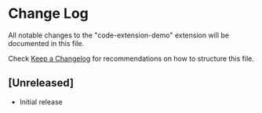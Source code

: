 # Change Log

All notable changes to the "code-extension-demo" extension will be documented in this file.

Check [Keep a Changelog](http://keepachangelog.com/) for recommendations on how to structure this file.

## [Unreleased]

- Initial release